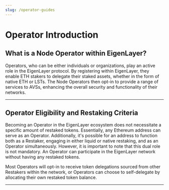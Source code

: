 ```yaml
---
slug: /operator-guides
---
```


# Operator Introduction

## What is a Node Operator within EigenLayer?

Operators, who can be either individuals or organizations, play an active role in the EigenLayer protocol. By registering within EigenLayer, they enable ETH stakers to delegate their staked assets, whether in the form of native ETH or LSTs. The Node Operators then opt-in to provide a range of services to AVSs, enhancing the overall security and functionality of their networks.

---

## Operator Eligibility and Restaking Criteria

Becoming an Operator in the EigenLayer ecosystem does not necessitate a specific amount of restaked tokens. Essentially, any Ethereum address can serve as an Operator. Additionally, it's possible for an address to function both as a Restaker, engaging in either liquid or native restaking, and as an Operator simultaneously. However, it is important to note that this dual role is not mandatory. An Operator can participate in the EigenLayer network without having any restaked tokens.

Most Operators will opt-in to receive token delegations sourced from other Restakers within the network, or Operators can choose to self-delegate by allocating their own restaked token balance.

---
